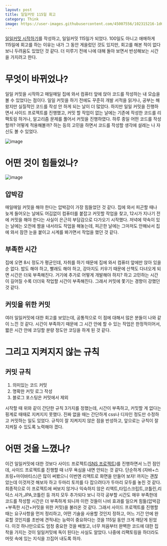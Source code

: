 ```yaml
---
layout: post
title: 일일커밋 115일 회고
category: Think
image: https://user-images.githubusercontent.com/45007556/102315216-1d6a4180-3fb7-11eb-83d6-57d45c1f4546.png
---
```

[일일커밋 시작하기](/일일커밋-시작하기)를 작성하고, 일일커밋 115일가 되었다. 100일도 아니고 애매하게 115일에 회고를 하는 이유는 내가 그 동안 게을렀던 것도 있지만, 회고를 해본 적이 없다보니 두려움도 있었던 것 같다. 더 미루기 전에 나에 대해 돌아 보면서 반성해보는 시간을 가지려고 한다.

# 무엇이 바뀌었나?
일일 커밋을 시작하고 매일매일 집에 와서 컴퓨터 앞에 앉아 코드를 작성하는 내 모습을 볼 수 있었다는 점이다. 일일 커밋을 하기 전에도 꾸준히 개발 서적을 읽거나, 공부는 해왔지만 실질적인 코드를 작성 안 하게 되는 날이 더 많았다. 하지만 일일 커밋을 진행하면서 사이드 프로젝트를 진행했고, 커밋 할 작업이 없는 날에는 기존에 작성한 코드를 리팩토링 하거나, 알고리즘 문제를 풀어서 커밋을 진행하였다. 하루 종일 어떤 코드를 작성할까? 어떻게 적용해볼까? 하는 등의 고민을 하면서 코드를 작성할 생각에 설레는 나 자신도 볼 수 있었다.

![image](https://user-images.githubusercontent.com/45007556/102243148-2f5bce00-3f3e-11eb-8b82-30d93ed791d7.png)

# 어떤 것이 힘들었나?
![image](https://user-images.githubusercontent.com/45007556/102315321-4ab6ef80-3fb7-11eb-93b0-f8a7b17235ca.png)
## 압박감
매일매일 커밋을 해야 한다는 압박감이 가장 힘들었던 것 같다. 집에 와서 피곤할 때나 늦게 들어오는 날에도 어김없이 컴퓨터를 붙잡고 커밋할 작업을 찾고, 12시가 지나기 전에 커밋을 해야 한다는 사실이 은근히 부담감으로 다가오기 시작했다. 저녁에 약속이 있는 날에는 오전에 짬을 내서라도 작업을 해놓는데, 피곤한 날에는 그마저도 안해놔서 집에 와서 잠깐 눈을 붙이고 시계를 봐가면서 작업을 했던 것 같다.
## 부족한 시간
집에 오면 8시 정도가 평균인데, 자취를 하기 때문에 집에 와서 컴퓨터 앞에만 앉아 있을 순 없다. 밥도 해야 하고, 빨래도 해야 하고, 강아지도 키우기 때문에 산책도 다녀오게 되면 시간은 더욱 부족해진다. 거기에 추가로 어떻게 개발해야 하지? 하고 고민하는 시간이 길어질 수록 더더욱 작업할 시간이 부족해진다. 그래서 커밋에 쫓기는 경향이 강했던 것 같다.
## 커밋을 위한 커밋
여러 일일커밋에 대한 회고를 보았는데, 공통적으로 이 점에 대해서 많은 분들이 나와 같이 느낀 것 같다. 시간이 부족하기 때문에 그 시간 안에 할 수 있는 작업은 한정적이어서, 짧은 시간 안에 코딩할 분량 정도만 코딩을 하게 된 것 같다.

# 그리고 지켜지지 않는 규칙
## 커밋 규칙
1. 의미있는 코드 커밋
2. 명확한 커밋 로그 작성
3. 블로그 포스팅은 커밋에서 제외  

시작할 때 위와 같이 간단한 규칙 3가지를 정했는데, 시간이 부족하고, 커밋할 게 없다는 핑계로 때때로 지켜지지 못했다. 진짜 없을 때는 간단하게 css나 디자인 정도만 수정하고 커밋하는 일도 있었다. 규칙이 잘 지켜지지 않은 점을 반성하고, 앞으로는 규칙이 잘 지켜질 수 있도록 노력해야 겠다.

# 어떤 것을 느꼈나?
이건 일일커밋에 대한 것보다 사이드 프로젝트([SNS 프로젝트](https://github.com/gunkim0318/springboot-kotlin-react-sns))를 진행하면서 느낀 점인데, 사이드 프로젝트를 진행할 때 너무 욕심을 내면 안되는 것 같다. 단순하게 (자바+스프링+마이바티스)은 많이 써봤으니 이번엔 리액트로 화면을 만들어 보자! 까지는 괜찮았는데 이것저것 해보자 하고 두마리 토끼를 다 잡으려다가 두마리 모두를 놓친 것 같다. 최종적으로 이 프로젝트에 써보지 않거나 익숙하지 않은 리액트,타입스크립트,코틀린,리덕스 사가,JPA,코틀린 등 까지 모두 추가되다 보니 각각 공부할 시간도 매우 부족한데 코드를 작성할 시간은 더 부족하게 되니까 이런 것들이 나비 효과를 일으켜 힘듦(압박감+부족한 시간+커밋을 위한 커밋)을 불러온 것 같다. 그래서 사이드 프로젝트를 진행할 때는 요구사항을 먼저 정리하고, 어떤 기술을 사용할 것인지 정하고, 어느 기간 안에 완료할 것인지를 초반에 견적내는 능력이 중요하다는 것을 115일 동안 크게 깨닫게 된었다. 이것 하나만으로도 엄청 중요한 것을 배웠고, 너무 처음부터 완벽한 코드에 대한 집착을 가지는 것이 일일커밋에 독이 된다는 사실도 알았다. 나중에 리팩토링을 하더라도 머릿 속에 있는 지식을 끄집어 내도록 하자.